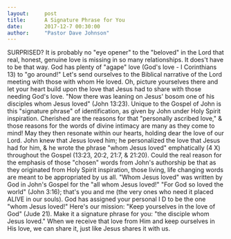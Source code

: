 ```yaml
---
layout:     post
title:      A Signature Phrase for You
date:       2017-12-7 00:30:00
author:     "Pastor Dave Johnson"
---
```


SURPRISED? It is probably no "eye opener" to the "beloved" in the Lord that
real, honest, genuine love is missing in so many relationships. It does't have
to be that way. God has plenty of "agape" love (God's love - I Corinthians 13)
to "go around!" Let's send ourselves to the Biblical narrative of the Lord
meeting with those with whom He loved. Oh, picture yourselves there and let your
heart build upon the love that Jesus had to share with those needing God's love.
"Now there was leaning on Jesus' bosom one of his disciples whom Jesus loved"
(John 13:23). Unique to the Gospel of John is this "signature phrase" of
identification, as given by John under Holy Spirit inspiration. Cherished are
the reasons for that "personally ascribed love," & those reasons for the words
of divine intimacy are many as they come to mind! May they then resonate within
our hearts, holding dear the love of our Lord. John knew that Jesus loved him;
he personalized the love that Jesus had for him, & he wrote the phrase "whom
Jesus loved" emphatically (4 X) throughout the Gospel (13:23, 20:2, 21:7, &
21:20). Could the real reason for the emphasis of those "chosen" words from
John's authorship be that as they originated from Holy Spirit inspiration, those
living, life changing words are meant to be appropriated by us all. "Whom Jesus
loved" was written by God in John's Gospel for the "all whom Jesus loved!" "For
God so loved the world" (John 3:16); that's you and me (the very ones who need
it placed ALIVE in our souls). God has assigned your personal I D to be the one
"whom Jesus loved!" Here's our mission: "Keep yourselves in the love of God"
(Jude 21). Make it a signature phrase for you: "the disciple whom Jesus loved."
When we receive that love from Him and keep ourselves in His love, we can share
it, just like Jesus shares it with us.
